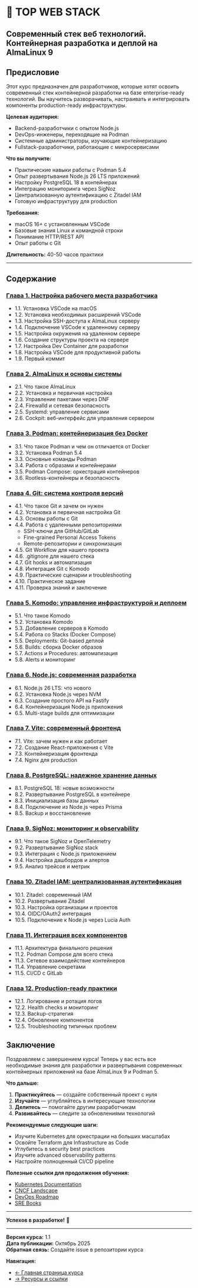 # 🚀 TOP WEB STACK
## Современный стек веб технологий. Контейнерная разработка и деплой на AlmaLinux 9

## Предисловие

Этот курс предназначен для разработчиков, которые хотят освоить современный стек контейнерной разработки на базе enterprise-ready технологий. Вы научитесь разворачивать, настраивать и интегрировать компоненты production-ready инфраструктуры.

**Целевая аудитория:**
- Backend-разработчики с опытом Node.js
- DevOps-инженеры, переходящие на Podman
- Системные администраторы, изучающие контейнеризацию
- Fullstack-разработчики, работающие с микросервисами

**Что вы получите:**
- Практические навыки работы с Podman 5.4
- Опыт развертывания Node.js 26 LTS приложений
- Настройку PostgreSQL 18 в контейнерах
- Интеграцию мониторинга через SigNoz
- Централизованную аутентификацию с Zitadel IAM
- Готовую инфраструктуру для production

**Требования:**
- macOS 16+ с установленным VSCode
- Базовые знания Linux и командной строки
- Понимание HTTP/REST API
- Опыт работы с Git

**Длительность:** 40-50 часов практики

---

## Содержание

### [Глава 1. Настройка рабочего места разработчика](chapter-01-setup.md)
- 1.1. Установка VSCode на macOS
- 1.2. Установка необходимых расширений VSCode
- 1.3. Настройка SSH-доступа к AlmaLinux серверу
- 1.4. Подключение VSCode к удаленному серверу
- 1.5. Настройка окружения на удаленном сервере
- 1.6. Создание структуры проекта на сервере
- 1.7. Настройка Dev Container для разработки
- 1.8. Настройка VSCode для продуктивной работы
- 1.9. Первый коммит

### [Глава 2. AlmaLinux и основы системы](chapter-02-almalinux.md)
- 2.1. Что такое AlmaLinux
- 2.2. Установка и первичная настройка
- 2.3. Управление пакетами через DNF
- 2.4. Firewalld и сетевая безопасность
- 2.5. Systemd: управление сервисами
- 2.6. Cockpit: веб-интерфейс для управления сервером

### [Глава 3. Podman: контейнеризация без Docker](chapter-03-podman.md)
- 3.1. Что такое Podman и чем он отличается от Docker
- 3.2. Установка Podman 5.4
- 3.3. Основные команды Podman
- 3.4. Работа с образами и контейнерами
- 3.5. Podman Compose: оркестрация контейнеров
- 3.6. Rootless-контейнеры и безопасность

### [Глава 4. Git: система контроля версий](chapter-04-git.md)
- 4.1. Что такое Git и зачем он нужен
- 4.2. Установка и первичная настройка Git
- 4.3. Основы работы с Git
- 4.4. Работа с удаленными репозиториями
  - SSH-ключи для GitHub/GitLab
  - Fine-grained Personal Access Tokens
  - Remote-репозитории и синхронизация
- 4.5. Git Workflow для нашего проекта
- 4.6. .gitignore для нашего стека
- 4.7. Git hooks и автоматизация
- 4.8. Интеграция Git с Komodo
- 4.9. Практические сценарии и troubleshooting
- 4.10. Практическое задание
- 4.11. Проверка знаний и заключение

### [Глава 5. Komodo: управление инфраструктурой и деплоем](chapter-05-comodo.md)
- 5.1. Что такое Komodo
- 5.2. Установка Komodo
- 5.3. Добавление серверов в Komodo
- 5.4. Работа со Stacks (Docker Compose)
- 5.5. Deployments: Git-based деплой
- 5.6. Builds: сборка Docker образов
- 5.7. Actions и Procedures: автоматизация
- 5.8. Alerts и мониторинг

### [Глава 6. Node.js: современная разработка](chapter-06-nodejs.md)
- 6.1. Node.js 26 LTS: что нового
- 6.2. Установка Node.js через NVM
- 6.3. Создание простого API на Fastify
- 6.4. Контейнеризация Node.js приложения
- 6.5. Multi-stage builds для оптимизации

### [Глава 7. Vite: современный фронтенд](chapter-07-vite.md)
- 7.1. Vite: зачем нужен и как работает
- 7.2. Создание React-приложения с Vite
- 7.3. Контейнеризация фронтенда
- 7.4. Nginx для production

### [Глава 8. PostgreSQL: надежное хранение данных](chapter-08-postgresql.md)
- 8.1. PostgreSQL 18: новые возможности
- 8.2. Развертывание PostgreSQL в контейнере
- 8.3. Инициализация базы данных
- 8.4. Подключение из Node.js через Prisma
- 8.5. Backup и восстановление

### [Глава 9. SigNoz: мониторинг и observability](chapter-09-signoz.md)
- 9.1. Что такое SigNoz и OpenTelemetry
- 9.2. Развертывание SigNoz stack
- 9.3. Интеграция с Node.js приложением
- 9.4. Настройка дашбордов и алертов
- 9.5. Анализ трейсов и метрик

### [Глава 10. Zitadel IAM: централизованная аутентификация](chapter-10-zitadel.md)
- 10.1. Zitadel: современный IAM
- 10.2. Развертывание Zitadel
- 10.3. Настройка организации и проектов
- 10.4. OIDC/OAuth2 интеграция
- 10.5. Подключение к Node.js через Lucia Auth

### [Глава 11. Интеграция всех компонентов](chapter-11-integration.md)
- 11.1. Архитектура финального решения
- 11.2. Podman Compose для всего стека
- 11.3. Сетевое взаимодействие контейнеров
- 11.4. Управление секретами
- 11.5. CI/CD с GitLab

### [Глава 12. Production-ready практики](chapter-12-production.md)
- 12.1. Логирование и ротация логов
- 12.2. Health checks и мониторинг
- 12.3. Backup-стратегия
- 12.4. Обновление компонентов
- 12.5. Troubleshooting типичных проблем


## Заключение

Поздравляем с завершением курса! Теперь у вас есть все необходимые знания для разработки и развертывания современных контейнерных приложений на базе AlmaLinux 9 и Podman 5.

**Что дальше:**

1. **Практикуйтесь** — создайте собственный проект с нуля
2. **Изучайте** — углубляйтесь в интересующие технологии
3. **Делитесь** — помогайте другим разработчикам
4. **Развивайтесь** — следите за обновлениями технологий

**Рекомендуемые следующие шаги:**

- Изучите Kubernetes для оркестрации на больших масштабах
- Освойте Terraform для Infrastructure as Code
- Углубитесь в security best practices
- Изучите advanced observability patterns
- Настройте полноценный CI/CD pipeline

**Полезные ссылки для продолжения обучения:**

- [Kubernetes Documentation](https://kubernetes.io/docs/)
- [CNCF Landscape](https://landscape.cncf.io/)
- [DevOps Roadmap](https://roadmap.sh/devops)
- [SRE Books](https://sre.google/books/)

---

**Успехов в разработке!** 🚀

---

**Версия курса:** 1.1  
**Дата публикации:** Октябрь 2025  
**Обратная связь:** Создайте issue в репозитории курса

**Навигация:**
- [← Главная страница курса](README.md)
- [→ Ресурсы и ссылки](RESOURCES-AND-LINKS.md)
